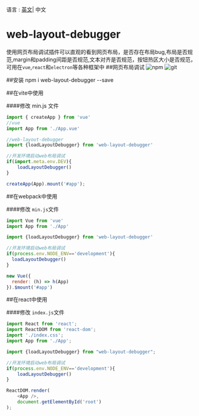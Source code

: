 语言 : [英文](./README.md)| 中文
# web-layout-debugger
使用网页布局调试插件可以直观的看到网页布局，是否存在布局bug,布局是否规范,margin和padding间距是否规范,文本对齐是否规范，按钮热区大小是否规范，可用在`vue`,`react`和`electron`等各种框架中
##网页布局调试
![npm](https://raw.githubusercontent.com/hero8080/web_layout_debugger/main/npm.png)
![git](https://raw.githubusercontent.com/hero8080/web_layout_debugger/main/git.png)

##安装
npm i web-layout-debugger --save

##在vite中使用

####修改 min.js 文件
```js
import { createApp } from 'vue'
//vue
import App from './App.vue'

//web-layout-debugger
import {loadLayoutDebugger} from 'web-layout-debugger'

//开发环境启动web布局调试
if(import.meta.env.DEV){
    loadLayoutDebugger()
}

createApp(App).mount('#app');
```

##在webpack中使用

####修改 `min.js`文件
```js
import Vue from 'vue'
import App from './App'

import {loadLayoutDebugger} from 'web-layout-debugger'

//开发环境启动web布局调试
if(process.env.NODE_ENV=='development'){
  loadLayoutDebugger()
}

new Vue({
  render: (h) => h(App)
}).$mount('#app')
```
##在react中使用

####修改 `index.js`文件
```js
import React from 'react';
import ReactDOM from 'react-dom';
import './index.css';
import App from './App';

import {loadLayoutDebugger} from "web-layout-debugger";

//开发环境启动web布局调试
if(process.env.NODE_ENV=='development'){
    loadLayoutDebugger()
}

ReactDOM.render(
    <App />,
    document.getElementById('root')
);
```
